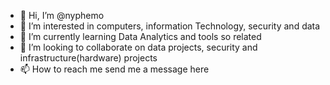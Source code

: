 - 👋 Hi, I’m @nyphemo
- 👀 I’m interested in computers, information Technology, security and data
- 🌱 I’m currently learning Data Analytics and tools so related
- 💞️ I’m looking to collaborate on data projects, security and infrastructure(hardware) projects
- 📫 How to reach me send me a message here

<!---
nyphemo/nyphemo is a ✨ special ✨ repository because its `README.md` (this file) appears on your GitHub profile.
You can click the Preview link to take a look at your changes.
--->
